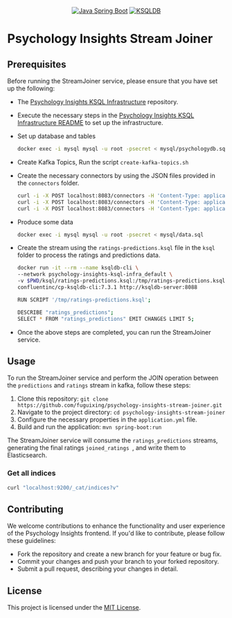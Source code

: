 <p align="center">
  <a href="https://spring.io/projects/spring-boot"><img src="https://img.shields.io/badge/Java%20Spring%20Boot-3.0.7-brightgreen.svg" alt="Java Spring Boot"></a>
  <a href="https://ksqldb.io/"><img src="https://img.shields.io/badge/KSQLDB-7.3.1-red.svg" alt="KSQLDB"></a>
</p>

# Psychology Insights Stream Joiner

## Prerequisites

Before running the StreamJoiner service, please ensure that you have set up the following:

- The [Psychology Insights KSQL Infrastructure](https://github.com/fuguixing/psychology-insights-ksql-infra) repository.
- Execute the necessary steps in the [Psychology Insights KSQL Infrastructure README](https://github.com/fuguixing/psychology-insights-ksql-infra/blob/main/README.md) to set up the infrastructure.
- Set up database and tables
    ```bash
    docker exec -i mysql mysql -u root -psecret < mysql/psychologydb.sql
    ```
- Create Kafka Topics, Run the script `create-kafka-topics.sh`
- Create the necessary connectors by using the JSON files provided in the `connectors` folder.
    ```bash
    curl -i -X POST localhost:8083/connectors -H 'Content-Type: application/json' -d @connectors/debezium-mysql-source-psychologydb.json
    curl -i -X POST localhost:8083/connectors -H 'Content-Type: application/json' -d @connectors/elasticsearch-sink-predictions.json
    curl -i -X POST localhost:8083/connectors -H 'Content-Type: application/json' -d @connectors/elasticsearch-sink-ratings.json
    ```
- Produce some data
    ```bash
    docker exec -i mysql mysql -u root -psecret < mysql/data.sql
    ```  
- Create the stream using the `ratings-predictions.ksql` file in the `ksql` folder to process the ratings and predictions data.

    ```bash
    docker run -it --rm --name ksqldb-cli \
    --network psychology-insights-ksql-infra_default \
    -v $PWD/ksql/ratings-predictions.ksql:/tmp/ratings-predictions.ksql \
    confluentinc/cp-ksqldb-cli:7.3.1 http://ksqldb-server:8088
    ```
    ```bash
    RUN SCRIPT '/tmp/ratings-predictions.ksql';
    ```    
    ```bash
    DESCRIBE "ratings_predictions";
    SELECT * FROM "ratings_predictions" EMIT CHANGES LIMIT 5;
    ```     
  
- Once the above steps are completed, you can run the StreamJoiner service.

## Usage

To run the StreamJoiner service and perform the JOIN operation between the `predictions` and `ratings` stream in kafka, follow these steps:

1. Clone this repository: `git clone https://github.com/fuguixing/psychology-insights-stream-joiner.git`
2. Navigate to the project directory: `cd psychology-insights-stream-joiner`
3. Configure the necessary properties in the `application.yml` file.
4. Build and run the application: `mvn spring-boot:run`

The StreamJoiner service will consume the `ratings_predictions` streams, generating the final ratings `joined_ratings `, and write them to Elasticsearch.

### Get all indices

```bash
curl "localhost:9200/_cat/indices?v"
```   
## Contributing

We welcome contributions to enhance the functionality and user experience of the Psychology Insights frontend. If you'd like to contribute, please follow these guidelines:

- Fork the repository and create a new branch for your feature or bug fix.
- Commit your changes and push your branch to your forked repository.
- Submit a pull request, describing your changes in detail.

## License

This project is licensed under the [MIT License](LICENSE).